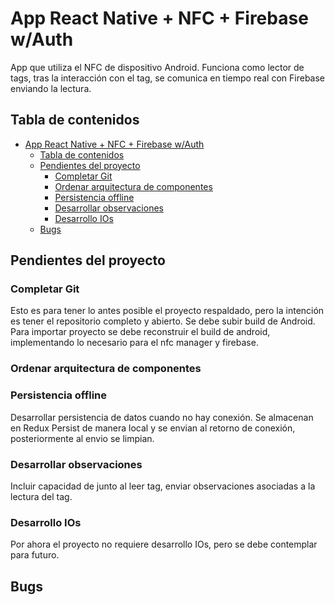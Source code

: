 # App React Native + NFC + Firebase w/Auth

App que utiliza el NFC de dispositivo Android.
Funciona como lector de tags, tras la interacción con el tag, se comunica en tiempo real con Firebase enviando la lectura.

## Tabla de contenidos

- [App React Native + NFC + Firebase w/Auth](#app-react-native--nfc--firebase-wauth)
  - [Tabla de contenidos](#tabla-de-contenidos)
  - [Pendientes del proyecto](#pendientes-del-proyecto)
    - [Completar Git](#completar-git)
    - [Ordenar arquitectura de componentes](#ordenar-arquitectura-de-componentes)
    - [Persistencia offline](#persistencia-offline)
    - [Desarrollar observaciones](#desarrollar-observaciones)
    - [Desarrollo IOs](#desarrollo-ios)
  - [Bugs](#bugs)

## Pendientes del proyecto

### Completar Git

Esto es para tener lo antes posible el proyecto respaldado, pero la intención es tener el repositorio completo y abierto.
Se debe subir build de Android.
Para importar proyecto se debe reconstruir el build de android, implementando lo necesario para el nfc manager y firebase.

### Ordenar arquitectura de componentes

### Persistencia offline

Desarrollar persistencia de datos cuando no hay conexión. Se almacenan en Redux Persist de manera local y se envian al retorno de conexión, posteriormente al envio se limpian.

### Desarrollar observaciones

Incluir capacidad de junto al leer tag, enviar observaciones asociadas a la lectura del tag.

### Desarrollo IOs

Por ahora el proyecto no requiere desarrollo IOs, pero se debe contemplar para futuro.

## Bugs
